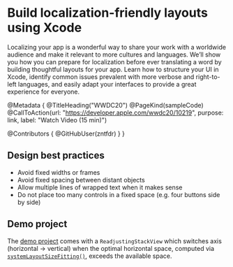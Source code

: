 # Build localization-friendly layouts using Xcode

Localizing your app is a wonderful way to share your work with a worldwide audience and make it relevant to more cultures and languages. We’ll show you how you can prepare for localization before ever translating a word by building thoughtful layouts for your app. Learn how to structure your UI in Xcode, identify common issues prevalent with more verbose and right-to-left languages, and easily adapt your interfaces to provide a great experience for everyone.

@Metadata {
   @TitleHeading("WWDC20")
   @PageKind(sampleCode)
   @CallToAction(url: "https://developer.apple.com/wwdc20/10219", purpose: link, label: "Watch Video (15 min)")

   @Contributors {
      @GitHubUser(zntfdr)
   }
}



## Design best practices

- Avoid fixed widths or frames
- Avoid fixed spacing between distant objects
- Allow multiple lines of wrapped text when it makes sense
- Do not place too many controls in a fixed space (e.g. four buttons side by side)

## Demo project

The [demo project][dwl] comes with a `ReadjustingStackView` which switches axis (horizontal -> vertical) when the optimal horizontal space, computed via [`systemLayoutSizeFitting()`][systemLayoutSizeFitting()], exceeds the available space.

[dwl]: https://developer.apple.com/documentation/xcode/autosizing_views_for_localization_in_ios
[systemLayoutSizeFitting()]: https://developer.apple.com/documentation/uikit/uiview/1622624-systemlayoutsizefitting